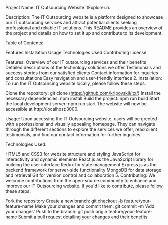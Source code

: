 Project Name: IT Outsourcing Website ItExplorer.ru

Description: The IT Outsourcing website is a platform designed to showcase our IT outsourcing services and attract potential clients seeking professional and reliable IT solutions. This README provides an overview of the project and details on how to set it up and contribute to its development.

Table of Contents:

Features Installation Usage Technologies Used Contributing License

Features:
Overview of our IT outsourcing services and their benefits Detailed descriptions of the technology solutions we offer Testimonials and success stories from our satisfied clients Contact information for inquiries and consultations Easy navigation and user-friendly interface 2. Installation: To run the IT Outsourcing website locally, please follow these steps:

Clone the repository: git clone (https://github.com/kripovskii/itx/) Install the necessary dependencies: npm install Build the project: npm run build Start the local development server: npm run start The website will now be accessible at http://localhost:3000.

Usage: Upon accessing the IT Outsourcing website, users will be greeted with a professional and visually appealing homepage. They can navigate through the different sections to explore the services we offer, read client testimonials, and find our contact information for further inquiries.

Technologies Used:

HTML5 and CSS3 for website structure and styling JavaScript for interactivity and dynamic elements React.js as the JavaScript library for building the user interface Redux for state management Express.js as the backend framework for server-side functionality MongoDB for data storage and retrieval Git for version control and collaboration 5. Contributing: We welcome contributions from the open-source community to enhance and improve our IT Outsourcing website. If you'd like to contribute, please follow these steps:

Fork the repository Create a new branch: git checkout -b feature/your-feature-name Make your changes and commit them: git commit -m 'Add your changes' Push to the branch: git push origin feature/your-feature-name Submit a pull request detailing your changes and their benefits